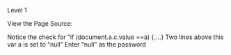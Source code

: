 Level 1



 
View the Page Source:


</script>
</head>
<body onLoad=password()>
<script language=JavaScript>
{
var a="null";
function check()
{
if (document.a.c.value == a)
{
document.location.href="http://www.hackertest.net/"+document.a.c.value+".htm";
}
else
{
alert ("Try again");
}
}
}
</script>

Notice the check for “if (document.a.c.value ==a) {….}
Two lines above this var a is set to “null”
Enter “null” as the password
